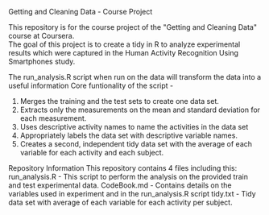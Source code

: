 Getting and Cleaning Data - Course Project

This repository is for the course project of the "Getting and Cleaning Data" course at Coursera.  
The goal of this project is to create a tidy in R to analyze experimental results which were captured in the Human Activity Recognition Using Smartphones study.

The run_analysis.R script when run on the data will transform the data into a useful information
Core funtionality of the script -
1.	Merges the training and the test sets to create one data set.
2.	Extracts only the measurements on the mean and standard deviation for each measurement.
3.	Uses descriptive activity names to name the activities in the data set
4.	Appropriately labels the data set with descriptive variable names.
5.	Creates a second, independent tidy data set with the average of each variable for each activity and each subject.

Repository Information
This repository contains 4 files including this:
run_analysis.R - This script to perform the analysis on the provided train and test experimental data.
CodeBook.md - Contains details on the variables used in experiment and in the run_analysis.R script
tidy.txt - Tidy data set with average of each variable for each activity per subject. 
